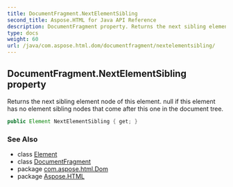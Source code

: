 ```yaml
---
title: DocumentFragment.NextElementSibling
second_title: Aspose.HTML for Java API Reference
description: DocumentFragment property. Returns the next sibling element node of this element. null if this element has no element sibling nodes that come after this one in the document tree
type: docs
weight: 60
url: /java/com.aspose.html.dom/documentfragment/nextelementsibling/
---
```

## DocumentFragment.NextElementSibling property

Returns the next sibling element node of this element. null if this element has no element sibling nodes that come after this one in the document tree.

```java
public Element NextElementSibling { get; }
```

### See Also

* class [Element](../../element/)
* class [DocumentFragment](../)
* package [com.aspose.html.Dom](../../documentfragment/)
* package [Aspose.HTML](../../../)
